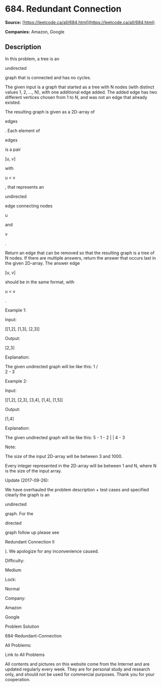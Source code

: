 # 684. Redundant Connection

**Source:** [https://leetcode.ca/all/684.html](https://leetcode.ca/all/684.html)

**Companies:** Amazon, Google

## Description

In this problem, a tree is an

undirected

graph that is connected and has no cycles.

The given input is a graph that started as a tree with N nodes (with distinct values 1, 2,
        ..., N), with one additional edge added. The added edge has two different vertices chosen
        from 1 to N, and was not an edge that already existed.

The resulting graph is given as a 2D-array of

edges

. Each element of

edges

is a pair

[u, v]

with

u < v

, that represents an

undirected

edge connecting nodes

u

and

v

.

Return an edge that can be removed so that the resulting graph is a tree of N nodes. If
        there are multiple answers, return the answer that occurs last in the given 2D-array. The
        answer edge

[u, v]

should be in the same format, with

u < v

.

Example 1:

Input:

[[1,2], [1,3], [2,3]]

Output:

[2,3]

Explanation:

The given undirected graph will be like this:
  1
 / \
2 - 3

Example 2:

Input:

[[1,2], [2,3], [3,4], [1,4], [1,5]]

Output:

[1,4]

Explanation:

The given undirected graph will be like this:
5 - 1 - 2
    |   |
    4 - 3

Note:

The size of the input 2D-array will be between 3 and 1000.

Every integer represented in the 2D-array will be between 1 and N, where N is the size of
        the input array.

Update (2017-09-26):

We have overhauled the problem description + test cases and specified clearly the graph is
        an

undirected

graph. For the

directed

graph follow up please see

Redundant
            Connection II

). We apologize for any inconvenience caused.

Difficulty:

Medium

Lock:

Normal

Company:

Amazon

Google

Problem Solution

684-Redundant-Connection

All Problems:

Link to All Problems

All contents and pictures on this website come from the Internet and are updated regularly every week. They are for personal study and research only, and should not be used for commercial purposes. Thank you for your cooperation.

